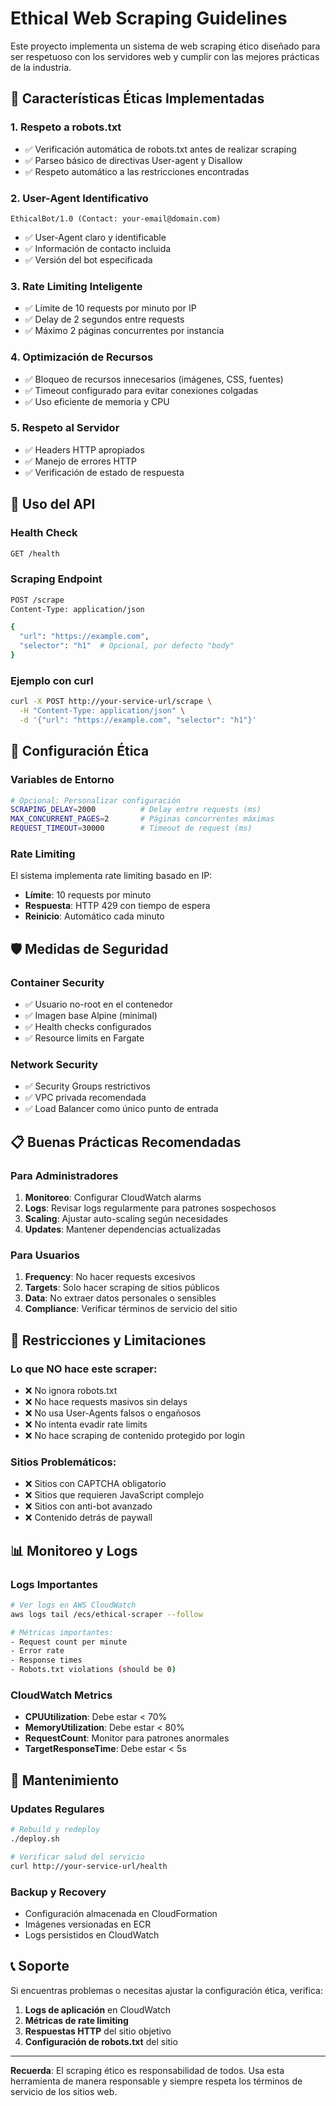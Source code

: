 # Ethical Web Scraping Guidelines

Este proyecto implementa un sistema de web scraping ético diseñado para ser respetuoso con los servidores web y cumplir con las mejores prácticas de la industria.

## 🌟 Características Éticas Implementadas

### 1. **Respeto a robots.txt**
- ✅ Verificación automática de robots.txt antes de realizar scraping
- ✅ Parseo básico de directivas User-agent y Disallow
- ✅ Respeto automático a las restricciones encontradas

### 2. **User-Agent Identificativo**
```
EthicalBot/1.0 (Contact: your-email@domain.com)
```
- ✅ User-Agent claro y identificable
- ✅ Información de contacto incluida
- ✅ Versión del bot especificada

### 3. **Rate Limiting Inteligente**
- ✅ Límite de 10 requests por minuto por IP
- ✅ Delay de 2 segundos entre requests
- ✅ Máximo 2 páginas concurrentes por instancia

### 4. **Optimización de Recursos**
- ✅ Bloqueo de recursos innecesarios (imágenes, CSS, fuentes)
- ✅ Timeout configurado para evitar conexiones colgadas
- ✅ Uso eficiente de memoria y CPU

### 5. **Respeto al Servidor**
- ✅ Headers HTTP apropiados
- ✅ Manejo de errores HTTP
- ✅ Verificación de estado de respuesta

## 🚀 Uso del API

### Health Check
```bash
GET /health
```

### Scraping Endpoint
```bash
POST /scrape
Content-Type: application/json

{
  "url": "https://example.com",
  "selector": "h1"  # Opcional, por defecto "body"
}
```

### Ejemplo con curl
```bash
curl -X POST http://your-service-url/scrape \
  -H "Content-Type: application/json" \
  -d '{"url": "https://example.com", "selector": "h1"}'
```

## 🔧 Configuración Ética

### Variables de Entorno
```bash
# Opcional: Personalizar configuración
SCRAPING_DELAY=2000          # Delay entre requests (ms)
MAX_CONCURRENT_PAGES=2       # Páginas concurrentes máximas
REQUEST_TIMEOUT=30000        # Timeout de request (ms)
```

### Rate Limiting
El sistema implementa rate limiting basado en IP:
- **Límite**: 10 requests por minuto
- **Respuesta**: HTTP 429 con tiempo de espera
- **Reinicio**: Automático cada minuto

## 🛡️ Medidas de Seguridad

### Container Security
- ✅ Usuario no-root en el contenedor
- ✅ Imagen base Alpine (minimal)
- ✅ Health checks configurados
- ✅ Resource limits en Fargate

### Network Security
- ✅ Security Groups restrictivos
- ✅ VPC privada recomendada
- ✅ Load Balancer como único punto de entrada

## 📋 Buenas Prácticas Recomendadas

### Para Administradores
1. **Monitoreo**: Configurar CloudWatch alarms
2. **Logs**: Revisar logs regularmente para patrones sospechosos
3. **Scaling**: Ajustar auto-scaling según necesidades
4. **Updates**: Mantener dependencias actualizadas

### Para Usuarios
1. **Frequency**: No hacer requests excesivos
2. **Targets**: Solo hacer scraping de sitios públicos
3. **Data**: No extraer datos personales o sensibles
4. **Compliance**: Verificar términos de servicio del sitio

## 🚨 Restricciones y Limitaciones

### Lo que NO hace este scraper:
- ❌ No ignora robots.txt
- ❌ No hace requests masivos sin delays
- ❌ No usa User-Agents falsos o engañosos
- ❌ No intenta evadir rate limits
- ❌ No hace scraping de contenido protegido por login

### Sitios Problemáticos:
- ❌ Sitios con CAPTCHA obligatorio
- ❌ Sitios que requieren JavaScript complejo
- ❌ Sitios con anti-bot avanzado
- ❌ Contenido detrás de paywall

## 📊 Monitoreo y Logs

### Logs Importantes
```bash
# Ver logs en AWS CloudWatch
aws logs tail /ecs/ethical-scraper --follow

# Métricas importantes:
- Request count per minute
- Error rate
- Response times
- Robots.txt violations (should be 0)
```

### CloudWatch Metrics
- **CPUUtilization**: Debe estar < 70%
- **MemoryUtilization**: Debe estar < 80%
- **RequestCount**: Monitor para patrones anormales
- **TargetResponseTime**: Debe estar < 5s

## 🔄 Mantenimiento

### Updates Regulares
```bash
# Rebuild y redeploy
./deploy.sh

# Verificar salud del servicio
curl http://your-service-url/health
```

### Backup y Recovery
- Configuración almacenada en CloudFormation
- Imágenes versionadas en ECR
- Logs persistidos en CloudWatch

## 📞 Soporte

Si encuentras problemas o necesitas ajustar la configuración ética, verifica:

1. **Logs de aplicación** en CloudWatch
2. **Métricas de rate limiting** 
3. **Respuestas HTTP** del sitio objetivo
4. **Configuración de robots.txt** del sitio

---

**Recuerda**: El scraping ético es responsabilidad de todos. Usa esta herramienta de manera responsable y siempre respeta los términos de servicio de los sitios web.